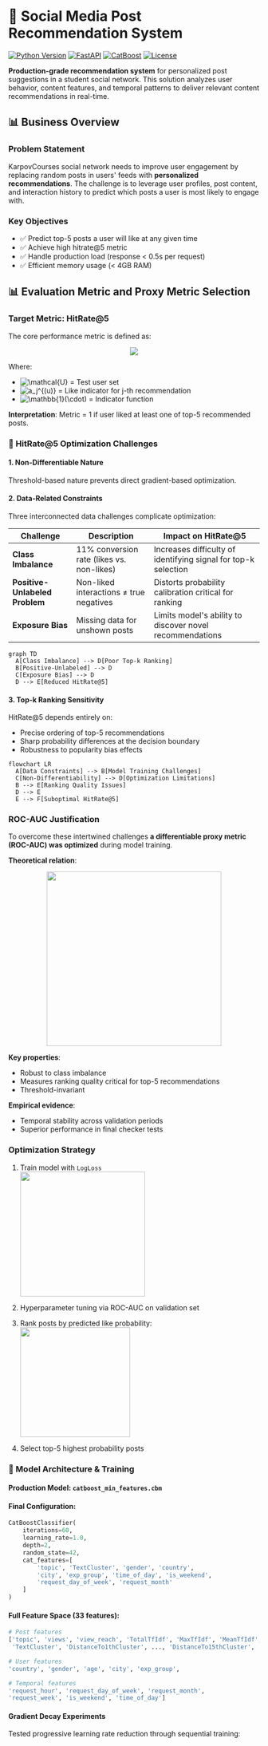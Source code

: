 # 🚀 Social Media Post Recommendation System

[![Python Version](https://img.shields.io/badge/python-3.8%2B-blue)](https://www.python.org/)
[![FastAPI](https://img.shields.io/badge/FastAPI-0.88.0-green)](https://fastapi.tiangolo.com/)
[![CatBoost](https://img.shields.io/badge/CatBoost-1.2-yellow)](https://catboost.ai/)
[![License](https://img.shields.io/badge/license-MIT-orange)](LICENSE)

**Production-grade recommendation system** for personalized post suggestions in a student social network. This solution analyzes user behavior, content features, and temporal patterns to deliver relevant content recommendations in real-time.

## 📊 Business Overview

### Problem Statement
KarpovCourses social network needs to improve user engagement by replacing random posts in users' feeds with **personalized recommendations**. The challenge is to leverage user profiles, post content, and interaction history to predict which posts a user is most likely to engage with.

### Key Objectives
- ✅ Predict top-5 posts a user will like at any given time
- ✅ Achieve high hitrate@5 metric
- ✅ Handle production load (response < 0.5s per request)
- ✅ Efficient memory usage (< 4GB RAM)


## 📊 Evaluation Metric and Proxy Metric Selection

### Target Metric: HitRate@5
The core performance metric is defined as:
<p align="center">
  <img src="https://latex.codecogs.com/svg.latex?\text{HitRate@5}=\frac{1}{|\mathcal{U}|}\sum_{u\in\mathcal{U}}\mathbb{1}\left(\max_{j=1,\dots,5}a_j^{(u)}=1\right)" />
</p>

Where:
- ![\mathcal{U}](https://latex.codecogs.com/svg.latex?\mathcal{U}) = Test user set
- ![a_j^{(u)}](https://latex.codecogs.com/svg.latex?a_j^{(u)}\in\{0,1\}) = Like indicator for j-th recommendation
- ![\mathbb{1}(\cdot)](https://latex.codecogs.com/svg.latex?\mathbb{1}(\cdot)) = Indicator function

**Interpretation**: Metric = 1 if user liked at least one of top-5 recommended posts.

### 🚧 HitRate@5 Optimization Challenges

#### 1. Non-Differentiable Nature
Threshold-based nature prevents direct gradient-based optimization.

#### 2. Data-Related Constraints
Three interconnected data challenges complicate optimization:

| Challenge | Description | Impact on HitRate@5 |
|-----------|-------------|---------------------|
| **Class Imbalance** | 11% conversion rate (likes vs. non-likes) | Increases difficulty of identifying signal for top-k selection |
| **Positive-Unlabeled Problem** | Non-liked interactions ≠ true negatives | Distorts probability calibration critical for ranking |
| **Exposure Bias** | Missing data for unshown posts | Limits model's ability to discover novel recommendations |

```mermaid
graph TD
  A[Class Imbalance] --> D[Poor Top-k Ranking]
  B[Positive-Unlabeled] --> D
  C[Exposure Bias] --> D
  D --> E[Reduced HitRate@5]
```  

#### 3. Top-k Ranking Sensitivity  
HitRate@5 depends entirely on:
- Precise ordering of top-5 recommendations
- Sharp probability differences at the decision boundary
- Robustness to popularity bias effects

```mermaid
flowchart LR
  A[Data Constraints] --> B[Model Training Challenges]
  C[Non-Differentiability] --> D[Optimization Limitations]
  B --> E[Ranking Quality Issues]
  D --> E
  E --> F[Suboptimal HitRate@5]
```

### ROC-AUC Justification
To overcome these intertwined challenges **a differentiable proxy metric (ROC-AUC) was optimized** during model training.

**Theoretical relation**:
<p align="center">
  <img src="https://latex.codecogs.com/svg.latex?\text{HitRate@5}\propto%20P(\text{like}|\text{recommendation})\approx\text{ROC-AUC}" width="350" />
</p>

**Key properties**:
- Robust to class imbalance
- Measures ranking quality critical for top-5 recommendations
- Threshold-invariant

**Empirical evidence**:
- Temporal stability across validation periods
- Superior performance in final checker tests

### Optimization Strategy
1. Train model with `LogLoss`  
   <img src="https://latex.codecogs.com/svg.latex?\mathcal{L}(y,p)=-\sum\left[y\log(p)+(1-y)\log(1-p)\right]" width="250" />
   
2. Hyperparameter tuning via ROC-AUC on validation set

3. Rank posts by predicted like probability:  
   <img src="https://latex.codecogs.com/svg.latex?\underset{\text{posts}}{\mathrm{argmax}}%20\,P(\text{like}|\text{user},\text{post})" width="220" />
   
4. Select top-5 highest probability posts

### 🧠 Model Architecture & Training

#### Production Model: `catboost_min_features.cbm`

#### Final Configuration:

```python
CatBoostClassifier(
    iterations=60,
    learning_rate=1.0,
    depth=2,
    random_state=42,
    cat_features=[
        'topic', 'TextCluster', 'gender', 'country',
        'city', 'exp_group', 'time_of_day', 'is_weekend',
        'request_day_of_week', 'request_month'
    ]
)
```

#### Full Feature Space (33 features):

```python
# Post features
['topic', 'views', 'view_reach', 'TotalTfIdf', 'MaxTfIdf', 'MeanTfIdf',
 'TextCluster', 'DistanceTo1thCluster', ..., 'DistanceTo15thCluster',

# User features
'country', 'gender', 'age', 'city', 'exp_group',

# Temporal features
'request_hour', 'request_day_of_week', 'request_month',
'request_week', 'is_weekend', 'time_of_day']
```


#### Gradient Decay Experiments

Tested progressive learning rate reduction through sequential training:


  